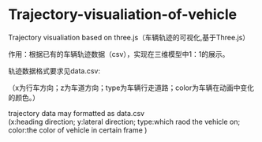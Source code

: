 # Trajectory-visualiation-of-vehicle
Trajectory visualiation based on three.js（车辆轨迹的可视化,基于Three.js）  

作用：根据已有的车辆轨迹数据（csv），实现在三维模型中1：1的展示。
  
轨迹数据格式要求见data.csv:
  
  （x为行车方向；z为车道方向；type为车辆行走道路；color为车辆在动画中变化的颜色。）  
  
  trajectory data may formatted as data.csv  
  (x:heading direction; y:lateral direction; type:which raod the vehicle on; color:the color of vehicle in certain frame )
